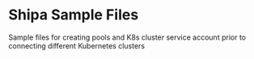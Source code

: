 # Shipa Sample Files
Sample files for creating pools and K8s cluster service account prior to connecting different Kubernetes clusters
